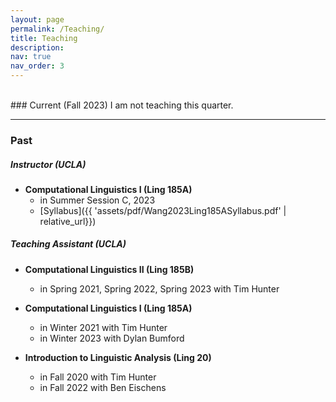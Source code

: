 ```yaml
---
layout: page
permalink: /Teaching/
title: Teaching
description: 
nav: true
nav_order: 3
---
```


<br/>
### Current (Fall 2023)
I am not teaching this quarter.


<br/>
<hr>

### Past
##### Instructor (UCLA)
- **Computational Linguistics I (Ling 185A)**       
    - in Summer Session C, 2023 
    - [Syllabus]({{ 'assets/pdf/Wang2023Ling185ASyllabus.pdf' | relative_url}})

##### Teaching Assistant (UCLA)

- **Computational Linguistics II (Ling 185B)**
    - in Spring 2021, Spring 2022, Spring 2023 with Tim Hunter  

- **Computational Linguistics I (Ling 185A)**  
    - in Winter 2021 with Tim Hunter    
    - in Winter 2023 with Dylan Bumford 


- **Introduction to Linguistic Analysis (Ling 20)**  
    - in Fall 2020 with Tim Hunter  
    - in Fall 2022 with Ben Eischens         
